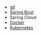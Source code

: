 + [git](git-tutorial.md)
+ [Spring Boot](Spring-Boot-Reference-Notes.md) 
+ Spring Cloud 
+ [Docker](docker.md)
+ [Kubernetes](kubernetes.md)
